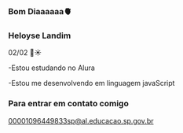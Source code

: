 ### Bom Diaaaaaa🫀

### Heloyse Landim 
02/02
🦋☀️

-Estou estudando no Alura

-Estou me desenvolvendo em linguagem javaScript

### Para entrar em contato comigo

00001096449833sp@al.educacao.sp.gov.br

